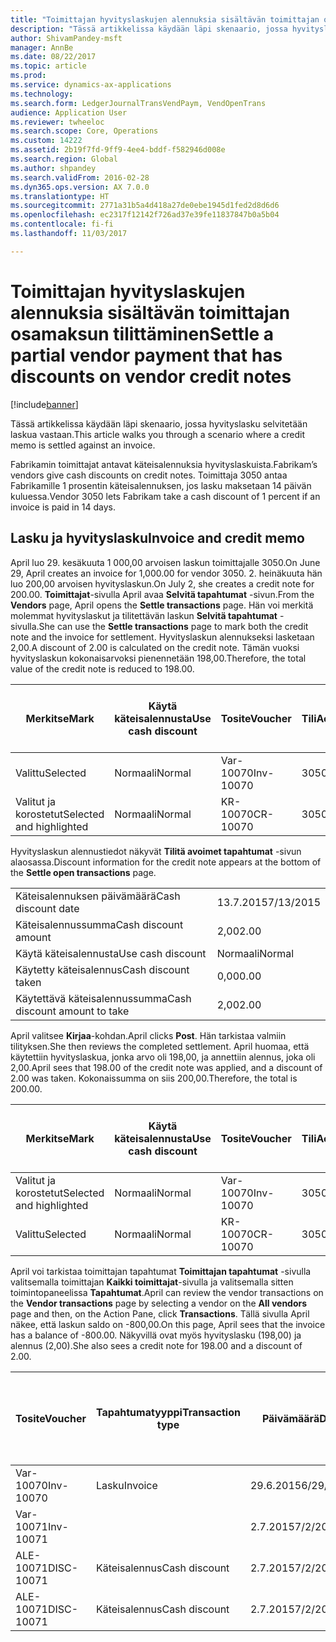 ```yaml
---
title: "Toimittajan hyvityslaskujen alennuksia sisältävän toimittajan osamaksun tilittäminen"
description: "Tässä artikkelissa käydään läpi skenaario, jossa hyvityslasku selvitetään laskua vastaan."
author: ShivamPandey-msft
manager: AnnBe
ms.date: 08/22/2017
ms.topic: article
ms.prod: 
ms.service: dynamics-ax-applications
ms.technology: 
ms.search.form: LedgerJournalTransVendPaym, VendOpenTrans
audience: Application User
ms.reviewer: twheeloc
ms.search.scope: Core, Operations
ms.custom: 14222
ms.assetid: 2b19f7fd-9ff9-4ee4-bddf-f582946d008e
ms.search.region: Global
ms.author: shpandey
ms.search.validFrom: 2016-02-28
ms.dyn365.ops.version: AX 7.0.0
ms.translationtype: HT
ms.sourcegitcommit: 2771a31b5a4d418a27de0ebe1945d1fed2d8d6d6
ms.openlocfilehash: ec2317f12142f726ad37e39fe11837847b0a5b04
ms.contentlocale: fi-fi
ms.lasthandoff: 11/03/2017

---
```


# <a name="settle-a-partial-vendor-payment-that-has-discounts-on-vendor-credit-notes"></a><span data-ttu-id="a2e76-103">Toimittajan hyvityslaskujen alennuksia sisältävän toimittajan osamaksun tilittäminen</span><span class="sxs-lookup"><span data-stu-id="a2e76-103">Settle a partial vendor payment that has discounts on vendor credit notes</span></span>

[!include[banner](../includes/banner.md)]


<span data-ttu-id="a2e76-104">Tässä artikkelissa käydään läpi skenaario, jossa hyvityslasku selvitetään laskua vastaan.</span><span class="sxs-lookup"><span data-stu-id="a2e76-104">This article walks you through a scenario where a credit memo is settled against an invoice.</span></span>

<span data-ttu-id="a2e76-105">Fabrikamin toimittajat antavat käteisalennuksia hyvityslaskuista.</span><span class="sxs-lookup"><span data-stu-id="a2e76-105">Fabrikam’s vendors give cash discounts on credit notes.</span></span> <span data-ttu-id="a2e76-106">Toimittaja 3050 antaa Fabrikamille 1 prosentin käteisalennuksen, jos lasku maksetaan 14 päivän kuluessa.</span><span class="sxs-lookup"><span data-stu-id="a2e76-106">Vendor 3050 lets Fabrikam take a cash discount of 1 percent if an invoice is paid in 14 days.</span></span>

## <a name="invoice-and-credit-memo"></a><span data-ttu-id="a2e76-107">Lasku ja hyvityslasku</span><span class="sxs-lookup"><span data-stu-id="a2e76-107">Invoice and credit memo</span></span>
<span data-ttu-id="a2e76-108">April luo 29. kesäkuuta 1 000,00 arvoisen laskun toimittajalle 3050.</span><span class="sxs-lookup"><span data-stu-id="a2e76-108">On June 29, April creates an invoice for 1,000.00 for vendor 3050.</span></span> <span data-ttu-id="a2e76-109">2. heinäkuuta hän luo 200,00 arvoisen hyvityslaskun.</span><span class="sxs-lookup"><span data-stu-id="a2e76-109">On July 2, she creates a credit note for 200.00.</span></span> <span data-ttu-id="a2e76-110">**Toimittajat**-sivulla April avaa **Selvitä tapahtumat** -sivun.</span><span class="sxs-lookup"><span data-stu-id="a2e76-110">From the **Vendors** page, April opens the **Settle transactions** page.</span></span> <span data-ttu-id="a2e76-111">Hän voi merkitä molemmat hyvityslaskut ja tilitettävän laskun **Selvitä tapahtumat** -sivulla.</span><span class="sxs-lookup"><span data-stu-id="a2e76-111">She can use the **Settle transactions** page to mark both the credit note and the invoice for settlement.</span></span> <span data-ttu-id="a2e76-112">Hyvityslaskun alennukseksi lasketaan 2,00.</span><span class="sxs-lookup"><span data-stu-id="a2e76-112">A discount of 2.00 is calculated on the credit note.</span></span> <span data-ttu-id="a2e76-113">Tämän vuoksi hyvityslaskun kokonaisarvoksi pienennetään 198,00.</span><span class="sxs-lookup"><span data-stu-id="a2e76-113">Therefore, the total value of the credit note is reduced to 198.00.</span></span>

| <span data-ttu-id="a2e76-114">Merkitse</span><span class="sxs-lookup"><span data-stu-id="a2e76-114">Mark</span></span>                     | <span data-ttu-id="a2e76-115">Käytä käteisalennusta</span><span class="sxs-lookup"><span data-stu-id="a2e76-115">Use cash discount</span></span> | <span data-ttu-id="a2e76-116">Tosite</span><span class="sxs-lookup"><span data-stu-id="a2e76-116">Voucher</span></span>   | <span data-ttu-id="a2e76-117">Tili</span><span class="sxs-lookup"><span data-stu-id="a2e76-117">Account</span></span> | <span data-ttu-id="a2e76-118">Päivämäärä</span><span class="sxs-lookup"><span data-stu-id="a2e76-118">Date</span></span>      | <span data-ttu-id="a2e76-119">Eräpäivä</span><span class="sxs-lookup"><span data-stu-id="a2e76-119">Due date</span></span>  | <span data-ttu-id="a2e76-120">Lasku</span><span class="sxs-lookup"><span data-stu-id="a2e76-120">Invoice</span></span> | <span data-ttu-id="a2e76-121">Summa tapahtuman valuuttana</span><span class="sxs-lookup"><span data-stu-id="a2e76-121">Amount in transaction currency</span></span> | <span data-ttu-id="a2e76-122">Valuutta</span><span class="sxs-lookup"><span data-stu-id="a2e76-122">Currency</span></span> | <span data-ttu-id="a2e76-123">Täsmäytettävä summa</span><span class="sxs-lookup"><span data-stu-id="a2e76-123">Amount to settle</span></span> |
|--------------------------|-------------------|-----------|---------|-----------|-----------|---------|--------------------------------|----------|------------------|
| <span data-ttu-id="a2e76-124">Valittu</span><span class="sxs-lookup"><span data-stu-id="a2e76-124">Selected</span></span>                 | <span data-ttu-id="a2e76-125">Normaali</span><span class="sxs-lookup"><span data-stu-id="a2e76-125">Normal</span></span>            | <span data-ttu-id="a2e76-126">Var-10070</span><span class="sxs-lookup"><span data-stu-id="a2e76-126">Inv-10070</span></span> | <span data-ttu-id="a2e76-127">3050</span><span class="sxs-lookup"><span data-stu-id="a2e76-127">3050</span></span>    | <span data-ttu-id="a2e76-128">29.6.2015</span><span class="sxs-lookup"><span data-stu-id="a2e76-128">6/29/2015</span></span> | <span data-ttu-id="a2e76-129">29.7.2015</span><span class="sxs-lookup"><span data-stu-id="a2e76-129">7/29/2015</span></span> | <span data-ttu-id="a2e76-130">10070</span><span class="sxs-lookup"><span data-stu-id="a2e76-130">10070</span></span>   | <span data-ttu-id="a2e76-131">-1 000,00</span><span class="sxs-lookup"><span data-stu-id="a2e76-131">-1,000.00</span></span>                      | <span data-ttu-id="a2e76-132">USD</span><span class="sxs-lookup"><span data-stu-id="a2e76-132">USD</span></span>      | <span data-ttu-id="a2e76-133">-990,00</span><span class="sxs-lookup"><span data-stu-id="a2e76-133">-990.00</span></span>          |
| <span data-ttu-id="a2e76-134">Valitut ja korostetut</span><span class="sxs-lookup"><span data-stu-id="a2e76-134">Selected and highlighted</span></span> | <span data-ttu-id="a2e76-135">Normaali</span><span class="sxs-lookup"><span data-stu-id="a2e76-135">Normal</span></span>            | <span data-ttu-id="a2e76-136">KR-10070</span><span class="sxs-lookup"><span data-stu-id="a2e76-136">CR-10070</span></span>  | <span data-ttu-id="a2e76-137">3050</span><span class="sxs-lookup"><span data-stu-id="a2e76-137">3050</span></span>    | <span data-ttu-id="a2e76-138">2.7.2015</span><span class="sxs-lookup"><span data-stu-id="a2e76-138">7/2/2015</span></span>  | <span data-ttu-id="a2e76-139">29.7.2015</span><span class="sxs-lookup"><span data-stu-id="a2e76-139">7/29/2015</span></span> |         | <span data-ttu-id="a2e76-140">200,00</span><span class="sxs-lookup"><span data-stu-id="a2e76-140">200.00</span></span>                         | <span data-ttu-id="a2e76-141">USD</span><span class="sxs-lookup"><span data-stu-id="a2e76-141">USD</span></span>      | <span data-ttu-id="a2e76-142">198,00</span><span class="sxs-lookup"><span data-stu-id="a2e76-142">198.00</span></span>           |

<span data-ttu-id="a2e76-143">Hyvityslaskun alennustiedot näkyvät **Tilitä avoimet tapahtumat** -sivun alaosassa.</span><span class="sxs-lookup"><span data-stu-id="a2e76-143">Discount information for the credit note appears at the bottom of the **Settle open transactions** page.</span></span>

|                              |           |
|------------------------------|-----------|
| <span data-ttu-id="a2e76-144">Käteisalennuksen päivämäärä</span><span class="sxs-lookup"><span data-stu-id="a2e76-144">Cash discount date</span></span>           | <span data-ttu-id="a2e76-145">13.7.2015</span><span class="sxs-lookup"><span data-stu-id="a2e76-145">7/13/2015</span></span> |
| <span data-ttu-id="a2e76-146">Käteisalennussumma</span><span class="sxs-lookup"><span data-stu-id="a2e76-146">Cash discount amount</span></span>         | <span data-ttu-id="a2e76-147">2,00</span><span class="sxs-lookup"><span data-stu-id="a2e76-147">2.00</span></span>      |
| <span data-ttu-id="a2e76-148">Käytä käteisalennusta</span><span class="sxs-lookup"><span data-stu-id="a2e76-148">Use cash discount</span></span>            | <span data-ttu-id="a2e76-149">Normaali</span><span class="sxs-lookup"><span data-stu-id="a2e76-149">Normal</span></span>    |
| <span data-ttu-id="a2e76-150">Käytetty käteisalennus</span><span class="sxs-lookup"><span data-stu-id="a2e76-150">Cash discount taken</span></span>          | <span data-ttu-id="a2e76-151">0,00</span><span class="sxs-lookup"><span data-stu-id="a2e76-151">0.00</span></span>      |
| <span data-ttu-id="a2e76-152">Käytettävä käteisalennussumma</span><span class="sxs-lookup"><span data-stu-id="a2e76-152">Cash discount amount to take</span></span> | <span data-ttu-id="a2e76-153">2,00</span><span class="sxs-lookup"><span data-stu-id="a2e76-153">2.00</span></span>      |

<span data-ttu-id="a2e76-154">April valitsee **Kirjaa**-kohdan.</span><span class="sxs-lookup"><span data-stu-id="a2e76-154">April clicks **Post**.</span></span> <span data-ttu-id="a2e76-155">Hän tarkistaa valmiin tilityksen.</span><span class="sxs-lookup"><span data-stu-id="a2e76-155">She then reviews the completed settlement.</span></span> <span data-ttu-id="a2e76-156">April huomaa, että käytettiin hyvityslaskua, jonka arvo oli 198,00, ja annettiin alennus, joka oli 2,00.</span><span class="sxs-lookup"><span data-stu-id="a2e76-156">April sees that 198.00 of the credit note was applied, and a discount of 2.00 was taken.</span></span> <span data-ttu-id="a2e76-157">Kokonaissumma on siis 200,00.</span><span class="sxs-lookup"><span data-stu-id="a2e76-157">Therefore, the total is 200.00.</span></span>

| <span data-ttu-id="a2e76-158">Merkitse</span><span class="sxs-lookup"><span data-stu-id="a2e76-158">Mark</span></span>                     | <span data-ttu-id="a2e76-159">Käytä käteisalennusta</span><span class="sxs-lookup"><span data-stu-id="a2e76-159">Use cash discount</span></span> | <span data-ttu-id="a2e76-160">Tosite</span><span class="sxs-lookup"><span data-stu-id="a2e76-160">Voucher</span></span>   | <span data-ttu-id="a2e76-161">Tili</span><span class="sxs-lookup"><span data-stu-id="a2e76-161">Account</span></span> | <span data-ttu-id="a2e76-162">Päivämäärä</span><span class="sxs-lookup"><span data-stu-id="a2e76-162">Date</span></span>      | <span data-ttu-id="a2e76-163">Eräpäivä</span><span class="sxs-lookup"><span data-stu-id="a2e76-163">Due date</span></span>  | <span data-ttu-id="a2e76-164">Lasku</span><span class="sxs-lookup"><span data-stu-id="a2e76-164">Invoice</span></span>  | <span data-ttu-id="a2e76-165">Summa tapahtuman valuuttana</span><span class="sxs-lookup"><span data-stu-id="a2e76-165">Amount in transaction currency</span></span> | <span data-ttu-id="a2e76-166">Valuutta</span><span class="sxs-lookup"><span data-stu-id="a2e76-166">Currency</span></span> | <span data-ttu-id="a2e76-167">Täsmäytettävä summa</span><span class="sxs-lookup"><span data-stu-id="a2e76-167">Amount to settle</span></span> |
|--------------------------|-------------------|-----------|---------|-----------|-----------|----------|--------------------------------|----------|------------------|
| <span data-ttu-id="a2e76-168">Valitut ja korostetut</span><span class="sxs-lookup"><span data-stu-id="a2e76-168">Selected and highlighted</span></span> | <span data-ttu-id="a2e76-169">Normaali</span><span class="sxs-lookup"><span data-stu-id="a2e76-169">Normal</span></span>            | <span data-ttu-id="a2e76-170">Var-10070</span><span class="sxs-lookup"><span data-stu-id="a2e76-170">Inv-10070</span></span> | <span data-ttu-id="a2e76-171">3050</span><span class="sxs-lookup"><span data-stu-id="a2e76-171">3050</span></span>    | <span data-ttu-id="a2e76-172">29.6.2015</span><span class="sxs-lookup"><span data-stu-id="a2e76-172">6/29/2015</span></span> | <span data-ttu-id="a2e76-173">29.7.2015</span><span class="sxs-lookup"><span data-stu-id="a2e76-173">7/29/2015</span></span> | <span data-ttu-id="a2e76-174">10070</span><span class="sxs-lookup"><span data-stu-id="a2e76-174">10070</span></span>    | <span data-ttu-id="a2e76-175">-1 000,00</span><span class="sxs-lookup"><span data-stu-id="a2e76-175">-1,000.00</span></span>                      | <span data-ttu-id="a2e76-176">USD</span><span class="sxs-lookup"><span data-stu-id="a2e76-176">USD</span></span>      | <span data-ttu-id="a2e76-177">-200,00</span><span class="sxs-lookup"><span data-stu-id="a2e76-177">-200.00</span></span>          |
| <span data-ttu-id="a2e76-178">Valittu</span><span class="sxs-lookup"><span data-stu-id="a2e76-178">Selected</span></span>                 | <span data-ttu-id="a2e76-179">Normaali</span><span class="sxs-lookup"><span data-stu-id="a2e76-179">Normal</span></span>            | <span data-ttu-id="a2e76-180">KR-10070</span><span class="sxs-lookup"><span data-stu-id="a2e76-180">CR-10070</span></span>  | <span data-ttu-id="a2e76-181">3050</span><span class="sxs-lookup"><span data-stu-id="a2e76-181">3050</span></span>    | <span data-ttu-id="a2e76-182">2.7.2015</span><span class="sxs-lookup"><span data-stu-id="a2e76-182">7/2/2015</span></span>  | <span data-ttu-id="a2e76-183">29.7.2015</span><span class="sxs-lookup"><span data-stu-id="a2e76-183">7/29/2015</span></span> | <span data-ttu-id="a2e76-184">KR-10070</span><span class="sxs-lookup"><span data-stu-id="a2e76-184">CR-10070</span></span> | <span data-ttu-id="a2e76-185">200,00</span><span class="sxs-lookup"><span data-stu-id="a2e76-185">200.00</span></span>                         | <span data-ttu-id="a2e76-186">USD</span><span class="sxs-lookup"><span data-stu-id="a2e76-186">USD</span></span>      | <span data-ttu-id="a2e76-187">198,00</span><span class="sxs-lookup"><span data-stu-id="a2e76-187">198.00</span></span>           |

<span data-ttu-id="a2e76-188">April voi tarkistaa toimittajan tapahtumat **Toimittajan tapahtumat** -sivulla valitsemalla toimittajan **Kaikki toimittajat**-sivulla ja valitsemalla sitten toimintopaneelissa **Tapahtumat**.</span><span class="sxs-lookup"><span data-stu-id="a2e76-188">April can review the vendor transactions on the **Vendor transactions** page by selecting a vendor on the **All vendors** page and then, on the Action Pane, click **Transactions**.</span></span> <span data-ttu-id="a2e76-189">Tällä sivulla April näkee, että laskun saldo on -800,00.</span><span class="sxs-lookup"><span data-stu-id="a2e76-189">On this page, April sees that the invoice has a balance of -800.00.</span></span> <span data-ttu-id="a2e76-190">Näkyvillä ovat myös hyvityslasku (198,00) ja alennus (2,00).</span><span class="sxs-lookup"><span data-stu-id="a2e76-190">She also sees a credit note for 198.00 and a discount of 2.00.</span></span>

| <span data-ttu-id="a2e76-191">Tosite</span><span class="sxs-lookup"><span data-stu-id="a2e76-191">Voucher</span></span>    | <span data-ttu-id="a2e76-192">Tapahtumatyyppi</span><span class="sxs-lookup"><span data-stu-id="a2e76-192">Transaction type</span></span> | <span data-ttu-id="a2e76-193">Päivämäärä</span><span class="sxs-lookup"><span data-stu-id="a2e76-193">Date</span></span>      | <span data-ttu-id="a2e76-194">Lasku</span><span class="sxs-lookup"><span data-stu-id="a2e76-194">Invoice</span></span> | <span data-ttu-id="a2e76-195">Summa tapahtuman valuuttana debet</span><span class="sxs-lookup"><span data-stu-id="a2e76-195">Amount in transaction currency debit</span></span> | <span data-ttu-id="a2e76-196">Summa tapahtuman valuuttana kredit</span><span class="sxs-lookup"><span data-stu-id="a2e76-196">Amount in transaction currency credit</span></span> | <span data-ttu-id="a2e76-197">Saldo</span><span class="sxs-lookup"><span data-stu-id="a2e76-197">Balance</span></span> | <span data-ttu-id="a2e76-198">Valuutta</span><span class="sxs-lookup"><span data-stu-id="a2e76-198">Currency</span></span> |
|------------|------------------|-----------|---------|--------------------------------------|---------------------------------------|---------|----------|
| <span data-ttu-id="a2e76-199">Var-10070</span><span class="sxs-lookup"><span data-stu-id="a2e76-199">Inv-10070</span></span>  | <span data-ttu-id="a2e76-200">Lasku</span><span class="sxs-lookup"><span data-stu-id="a2e76-200">Invoice</span></span>          | <span data-ttu-id="a2e76-201">29.6.2015</span><span class="sxs-lookup"><span data-stu-id="a2e76-201">6/29/2015</span></span> | <span data-ttu-id="a2e76-202">10070</span><span class="sxs-lookup"><span data-stu-id="a2e76-202">10070</span></span>   |                                      | <span data-ttu-id="a2e76-203">1 000,00</span><span class="sxs-lookup"><span data-stu-id="a2e76-203">1,000.00</span></span>                              | <span data-ttu-id="a2e76-204">-800,00</span><span class="sxs-lookup"><span data-stu-id="a2e76-204">-800.00</span></span> | <span data-ttu-id="a2e76-205">USD</span><span class="sxs-lookup"><span data-stu-id="a2e76-205">USD</span></span>      |
| <span data-ttu-id="a2e76-206">Var-10071</span><span class="sxs-lookup"><span data-stu-id="a2e76-206">Inv-10071</span></span>  |                  | <span data-ttu-id="a2e76-207">2.7.2015</span><span class="sxs-lookup"><span data-stu-id="a2e76-207">7/2/2015</span></span>  | <span data-ttu-id="a2e76-208">CR10071</span><span class="sxs-lookup"><span data-stu-id="a2e76-208">CR10071</span></span> | <span data-ttu-id="a2e76-209">200,00</span><span class="sxs-lookup"><span data-stu-id="a2e76-209">200.00</span></span>                               |                                       | <span data-ttu-id="a2e76-210">0,00</span><span class="sxs-lookup"><span data-stu-id="a2e76-210">0.00</span></span>    | <span data-ttu-id="a2e76-211">USD</span><span class="sxs-lookup"><span data-stu-id="a2e76-211">USD</span></span>      |
| <span data-ttu-id="a2e76-212">ALE-10071</span><span class="sxs-lookup"><span data-stu-id="a2e76-212">DISC-10071</span></span> |  <span data-ttu-id="a2e76-213">Käteisalennus</span><span class="sxs-lookup"><span data-stu-id="a2e76-213">Cash discount</span></span>   | <span data-ttu-id="a2e76-214">2.7.2015</span><span class="sxs-lookup"><span data-stu-id="a2e76-214">7/2/2015</span></span>  |         | <span data-ttu-id="a2e76-215">2,00</span><span class="sxs-lookup"><span data-stu-id="a2e76-215">2.00</span></span>                                 |                                       | <span data-ttu-id="a2e76-216">0,00</span><span class="sxs-lookup"><span data-stu-id="a2e76-216">0.00</span></span>    | <span data-ttu-id="a2e76-217">USD</span><span class="sxs-lookup"><span data-stu-id="a2e76-217">USD</span></span>      |
| <span data-ttu-id="a2e76-218">ALE-10071</span><span class="sxs-lookup"><span data-stu-id="a2e76-218">DISC-10071</span></span> |  <span data-ttu-id="a2e76-219">Käteisalennus</span><span class="sxs-lookup"><span data-stu-id="a2e76-219">Cash discount</span></span>   | <span data-ttu-id="a2e76-220">2.7.2015</span><span class="sxs-lookup"><span data-stu-id="a2e76-220">7/2/2015</span></span>  |         |                                      | <span data-ttu-id="a2e76-221">2,00</span><span class="sxs-lookup"><span data-stu-id="a2e76-221">2.00</span></span>                                  | <span data-ttu-id="a2e76-222">0,00</span><span class="sxs-lookup"><span data-stu-id="a2e76-222">0.00</span></span>    | <span data-ttu-id="a2e76-223">USD</span><span class="sxs-lookup"><span data-stu-id="a2e76-223">USD</span></span>      |






